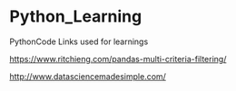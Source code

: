 # Python_Learning
PythonCode
Links used for learnings

https://www.ritchieng.com/pandas-multi-criteria-filtering/

http://www.datasciencemadesimple.com/
